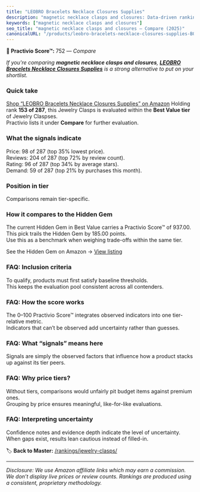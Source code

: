 ```yaml
---
title: "LEOBRO Bracelets Necklace Closures Supplies"
description: "magnetic necklace clasps and closures: Data-driven ranking using the Practivio Score™. Positioned by quality, value, demand, findability, momentum."
keywords: ["magnetic necklace clasps and closures"]
seo_title: "magnetic necklace clasps and closures — Compare (2025)"
canonicalURL: "/products/leobro-bracelets-necklace-closures-supplies-B0DX22W2XJ/"
---
```


**🛒 Practivio Score™:** 752 — _Compare_


*If you're comparing **magnetic necklace clasps and closures**, **[LEOBRO Bracelets Necklace Closures Supplies](https://www.amazon.com/dp/B0DX22W2XJ?tag=practivio-20)** is a strong alternative to put on your shortlist.*
### Quick take
[Shop “LEOBRO Bracelets Necklace Closures Supplies” on Amazon](https://www.amazon.com/dp/B0DX22W2XJ?tag=practivio-20)
Holding rank **153 of 287**, this Jewelry Clasps is evaluated within the **Best Value tier** of Jewelry Claspses.  
Practivio lists it under **Compare** for further evaluation.

### What the signals indicate
Price: 98 of 287 (top 35% lowest price).  
Reviews: 204 of 287 (top 72% by review count).  
Rating: 96 of 287 (top 34% by average stars).  
Demand: 59 of 287 (top 21% by purchases this month).

### Position in tier
Comparisons remain tier-specific.

### How it compares to the Hidden Gem
The current Hidden Gem in Best Value carries a Practivio Score™ of 937.00.  
This pick trails the Hidden Gem by 185.00 points.  
Use this as a benchmark when weighing trade-offs within the same tier.  

See the Hidden Gem on Amazon → [View listing](https://www.amazon.com/dp/B07VH4JMMQ?tag=practivio-20)

### FAQ: Inclusion criteria
To qualify, products must first satisfy baseline thresholds.  
This keeps the evaluation pool consistent across all contenders.

### FAQ: How the score works
The 0–100 Practivio Score™ integrates observed indicators into one tier-relative metric.  
Indicators that can’t be observed add uncertainty rather than guesses.

### FAQ: What “signals” means here
Signals are simply the observed factors that influence how a product stacks up against its tier peers.

### FAQ: Why price tiers?
Without tiers, comparisons would unfairly pit budget items against premium ones.  
Grouping by price ensures meaningful, like-for-like evaluations.

### FAQ: Interpreting uncertainty
Confidence notes and evidence depth indicate the level of uncertainty.  
When gaps exist, results lean cautious instead of filled-in.

<!-- Missing template for Compare/CompareWithinPriceClass -->


🏷️ **Back to Master:** [/rankings/jewelry-clasps/](/rankings/jewelry-clasps/)

---
_Disclosure: We use Amazon affiliate links which may earn a commission. We don’t display live prices or review counts. Rankings are produced using a consistent, proprietary methodology._

